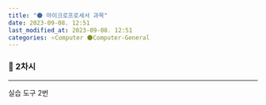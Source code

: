 ```yaml
---
title: "🌑 마이크로프로세서 과목"
date: 2023-09-08. 12:51
last_modified_at: 2023-09-08. 12:51
categories: ⭐Computer 🌑Computer-General
---
```


### 💫 2차시

---

실습 도구 2번  
